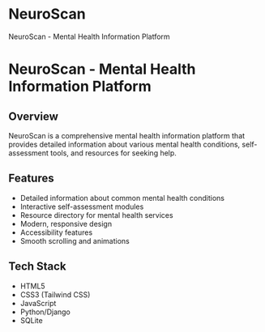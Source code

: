 # NeuroScan
NeuroScan - Mental Health Information Platform
# NeuroScan - Mental Health Information Platform

## Overview
NeuroScan is a comprehensive mental health information platform that provides detailed information about various mental health conditions, self-assessment tools, and resources for seeking help.

## Features
- Detailed information about common mental health conditions
- Interactive self-assessment modules
- Resource directory for mental health services
- Modern, responsive design
- Accessibility features
- Smooth scrolling and animations

## Tech Stack
- HTML5
- CSS3 (Tailwind CSS)
- JavaScript
- Python/Django
- SQLite
